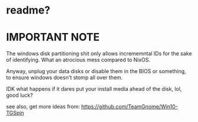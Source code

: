 # readme?

# IMPORTANT NOTE

The windows disk partitioning shit only allows incrememntal IDs for the sake of identifying.
What an atrocious mess compared to NixOS.

Anyway, unplug your data disks or disable them in the BIOS or something, to ensure windows doesn't stomp all
over them.

IDK what happens if it dares put your install media ahead of the disk, lol, good luck?

see also, get more ideas from: https://github.com/TeamGnome/Win10-TGSpin
